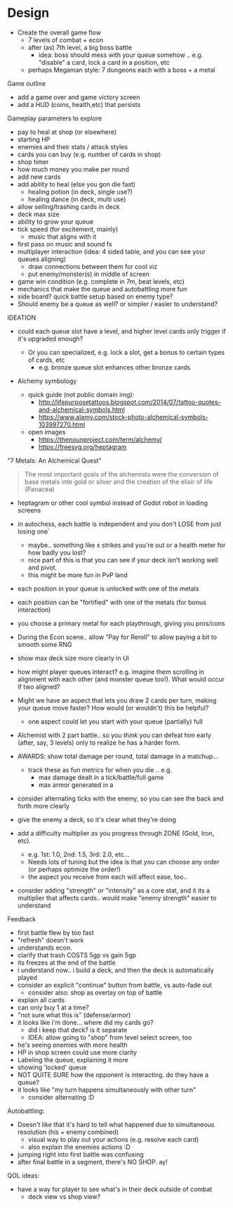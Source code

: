 Design
====

- Create the overall game flow
  - 7 levels of combat + econ
  - after (as) 7th level, a big boss battle
    * idea: boss should mess with your queue somehow .. e.g. "disable" a card, lock a card in a position, etc
  - perhaps Megaman style: 7 dungeons each with a boss + a metal

Game outline

- add a game over and game victory screen
- add a HUD (coins, health,etc) that persists

Gameplay parameters to explore

- pay to heal at shop (or elsewhere)
- starting HP
- enemies and their stats / attack styles
- cards you can buy (e.g. number of cards in shop)
- shop timer
- how much money you make per round
- add new cards
- add ability to heal (else you gon die fast)
  - healing potion (in deck, single use?)
  - healing dance (in deck, multi use)
- allow selling/trashing cards in deck
- deck max size
- ability to grow your queue
- tick speed (for excitement, mainly)
  - music that aligns with it
- first pass on music and sound fx
- multiplayer interaction (idea: 4 sided table, and you can see your queues aligning)
  - draw connections between them for cool viz
  - put enemy/monster(s) in middle of screen
- game win condition (e.g. complete in 7m, beat levels, etc)
- mechanics that make the queue and autobattling more fun
- side board? quick battle setup based on enemy type?
- Should enemy be a queue as well? or simpler / easier to understand?



IDEATION

- could each queue slot have a level, and higher level cards only trigger if it's upgraded enough?
  - Or you can specialized, e.g. lock a slot, get a bonus to certain types of cards, etc
    - e.g. bronze queue slot enhances other bronze cards

- Alchemy symbology
  - quick guide (not public domain img):
    - http://lifepurposetattoos.blogspot.com/2014/07/tattoo-quotes-and-alchemical-symbols.html
    - https://www.alamy.com/stock-photo-alchemical-symbols-103997270.html
  - open images
    - https://thenounproject.com/term/alchemy/
    - https://freesvg.org/heptagram


"7 Metals: An Alchemical Quest"
> The most important goals of the alchemists were the conversion of base metals into gold or silver and the creation of the elixir of life (Panacea)

- heptagram or other cool symbol instead of Godot robot in loading screens

- in autochess, each battle is independent and you don't LOSE from just losing one`
  - maybe.. something like x strikes and you're out or a health meter for how badly you lost?
  - nice part of this is that you can see if your deck isn't working well and pivot.
  - this might be more fun in PvP land

- each position in your queue is unlocked with one of the metals
- each position can be "fortified" with one of the metals (for bonus interaction)
- you choose a primary metal for each playthrough, giving you pros/cons

- During the Econ scene.. allow "Pay for Reroll" to allow paying a bit to smooth some RNG
- show max deck size more clearly in UI

- how might player  queues interact? e.g. imagine them scrolling in alignment with each other (and monster queue too!). What would occur if two aligned?

- Might we have an aspect that lets you draw 2 cards per turn, making your queue move faster? How would (or wouldn't) this be helpful?
  - one aspect could let you start with your queue (partially) full
- Alchemist with 2 part battle.. so you _think_ you can defeat him early (after, say, 3 levels) only to realize he has a harder form.

- AWARDS: show total damage per round, total damage in a matchup...
  - track these as fun metrics for when you die .. e.g.
    - max damage dealt in a tick/battle/full game
    - max armor generated in a

- consider alternating ticks with the enemy, so you can see the back and forth more clearly

- give the enemy a deck, so it's clear what they're doing

- add a difficulty multiplier as you progress through ZONE (Gold, Iron, etc).
  - e.g. 1st: 1.0, 2nd: 1.5, 3rd: 2.0, etc...
  - Needs lots of tuning but the idea is that you can choose any order (or perhaps optimize the order!)
  - the aspect you receive from each will affect ease, too..

- consider adding "strength" or "intensity" as a core stat, and it its a multiplier that affects cards.. would make "enemy strength" easier to understand

Feedback

- first battle flew by too fast
- "refresh" doesn't work
- understands econ.
- clarify that trash COSTS 5gp vs gain 5gp
- its freezes at the end of the battle
- i understand now.. i build a deck, and then the deck is automatically played
- consider an explicit "continue" button from battle, vs auto-fade out
  - consider also: shop as overlay on top of battle
- explain all cards
- can only buy 1 at a time?
- "not sure what this is" (defense/armor)
- it looks like i'm done... where did my cards go?
  - did i keep that deck? is it separate
  - IDEA: allow going to "shop" from level select screen, too
- he's seeing enemies with more health
- HP in shop screen could use more clarity
- Labeling the queue, explaining it more
- showing 'locked' queue
- NOT QUITE SURE how the opponent is interacting. do they have a queue?
- it looks like "my turn happens simultaneously with other turn"
  - consider alternating :D

Autobattling:
- Doesn't like that it's hard to tell what happened due to simultaneous resolution (his + enemy combined)
  - visual way to play out your actions (e.g. resolve each card)
  - also explain the enemies actions :D
- jumping right into first battle was confusing
- after final battle in a segment, there's NO SHOP. ay!

QOL ideas:
- have a way for player to see what's in their deck outside of combat
  - deck view vs shop view?
